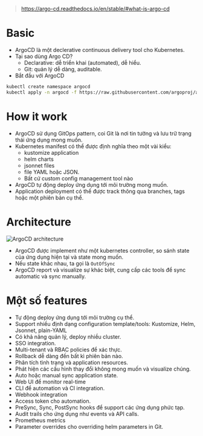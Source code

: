 > https://argo-cd.readthedocs.io/en/stable/#what-is-argo-cd

# Basic
- ArgoCD là một declerative continuous delivery tool cho Kubernetes.
- Tại sao dùng Argo CD?
    - Declarative: dễ triển khai (automated), dễ hiểu.
    - Git: quản lý dễ dàng, auditable.
- Bắt đầu với ArgoCD
```bash
kubectl create namespace argocd
kubectl apply -n argocd -f https://raw.githubusercontent.com/argoproj/argo-cd/stable/manifests/install.yaml
```

# How it work
- ArgoCD sử dụng GitOps pattern, coi Git là nơi tin tưởng và lưu trữ trạng thái ứng dụng mong muốn.
- Kubernetes manifest có thể được định nghĩa theo một vài kiểu:
    - kustomize application
    - helm charts
    - jsonnet files
    - file YAML hoặc JSON.
    - Bất cứ custom config management tool nào
- ArgoCD tự động deploy ứng dụng tới môi trường mong muốn.
- Application deployment có thể được track thông qua branches, tags hoặc một phiên bản cụ thể.

# Architecture
![ArgoCD architecture](https://argo-cd.readthedocs.io/en/stable/assets/argocd_architecture.png)
- ArgoCD được implement như một kubernetes controller, so sánh state của ứng dụng hiện tại và state mong muốn.
- Nếu state khác nhau, ta gọi là `OutOfSync`
- ArgoCD report và visualize sự khác biệt, cung cấp các tools để sync automatic và sync manually.

# Một số features
- Tự động deploy ứng dụng tới môi trường cụ thể.
- Support nhiều định dạng configuration template‌/tools: Kustomize, Helm, Jsonnet, plain-YAML
- Có khả năng quản lý, deploy nhiều cluster.
- SSO integration.
- Multi-tenant và RBAC policies để xác thực.
- Rollback dễ dàng đến bất kì phiên bản nào.
- Phân tích tình trạng và application resources.
- Phát hiện các cấu hình thay đổi không mong muốn và visualize chúng.
- Auto hoặc manual sync application state.
- Web UI để monitor real-time
- CLI để automation và CI integration.
- Webhook integration
- Access token cho automation.
- PreSync, Sync, PostSync hooks để support các ứng dụng phức tạp.
- Audit trails cho ứng dụng như events và API calls.
- Prometheus metrics
- Parameter overrides cho overriding helm parameters in Git.
